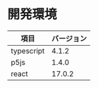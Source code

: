 # 開発環境

| 項目       | バージョン |
| ---------- | ---------- |
| typescript | 4.1.2      |
| p5js       | 1.4.0      |
| react      | 17.0.2     |
